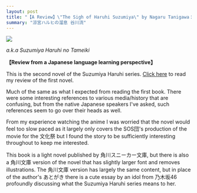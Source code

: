 ```yaml
---
layout: post
title: "【A Review】\"The Sigh of Haruhi Suzumiya\" by Nagaru Tanigawa：More fun antics"
summary: "涼宮ハルヒの溜息 谷川流"
---
```


<img src="http://127.0.0.1:4000/images/suzumiya-sigh.jpeg" class="float-md-right ml-3"/>

*a.k.a Suzumiya Haruhi no Tameiki*

**【Review from a Japanese language learning perspective】**

This is the second novel of the Suzumiya Haruhi series. [Click here](/2023/03/23/suzumiya.html) to read my review of the
first novel.

Much of the same as what I expected from reading the first book. There were some interesting references to various
media/history that are confusing, but from the native Japanese speakers I've asked, such references seem to go over
their heads as well.

From my experience watching the anime I was worried that the novel would feel too slow paced as it largely only
covers <Spoiler>the SOS団's production of the movie for the 文化祭</Spoiler> but I found the story to be sufficiently
interesting throughout to keep me interested.

This book is a light novel published by 角川スニーカー文庫, but there is also a 角川文庫 version of the novel that has
slightly larger font and removes illustrations. The 角川文庫 version has largely the same content, but in place of the
author's あとがき there is a cute essay by an idol from 乃木坂46 profoundly discussing what the Suzumiya Haruhi series means
to her.
